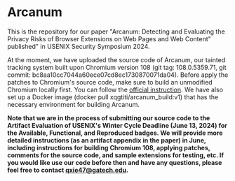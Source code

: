 # Arcanum

This is the repository for our paper "Arcanum: Detecting and Evaluating the Privacy Risks of Browser Extensions on Web Pages and Web Content" published" in USENIX Security Symposium 2024.

At the moment, we have uploaded the source code of Arcanum, our tainted tracking system built upon Chromium version 108 (git tag: 108.0.5359.71, git commit: bc8aa10cc7044a60ece07cd8ec1730870071da04). Before apply the patches to Chromium's source code, make sure to build an unmodified Chromium locally first. You can follow the [official instruction](https://chromium.googlesource.com/chromium/src/+/main/docs/linux/build_instructions.md). We have also set up a Docker image (docker pull xqgtiti/arcanum_build:v1) that has the necessary environment for building Arcanum.

**Note that we are in the process of submitting our source code to the Artifact Evaluation of USENIX's Winter Cycle Deadline (June 13, 2024) for the Available, Functional, and Reproduced badges. We will provide more detailed instructions (as an artifact appendix in the paper) in June, including instructions for building Chromium 108, applying patches, comments for the source code, and sample extensions for testing, etc. If you would like use our code before then and have any questions, please feel free to contact qxie47@gatech.edu.**
